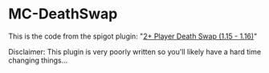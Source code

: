 # MC-DeathSwap

This is the code from the spigot plugin: "[2+ Player Death Swap (1.15 - 1.16)](https://www.spigotmc.org/resources/2-player-death-swap-1-15-1-16.79176)"

Disclaimer: This plugin is very poorly written so you'll likely have a hard time changing things...
